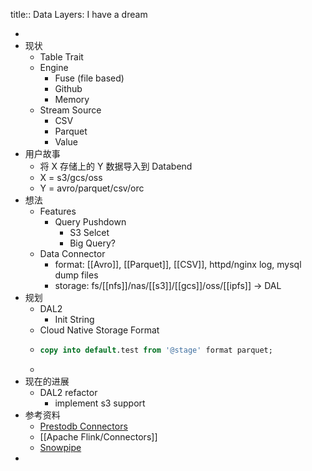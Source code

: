 title:: Data Layers: I have a dream

-
- 现状
	- Table Trait
	- Engine
		- Fuse (file based)
		- Github
		- Memory
	- Stream Source
		- CSV
		- Parquet
		- Value
- 用户故事
	- 将 X 存储上的 Y 数据导入到 Databend
	- X = s3/gcs/oss
	- Y = avro/parquet/csv/orc
- 想法
	- Features
		- Query Pushdown
			- S3 Selcet
			- Big Query?
	- Data Connector
		- format: [[Avro]], [[Parquet]], [[CSV]], httpd/nginx log, mysql dump files
		- storage: fs/[[nfs]]/nas/[[s3]]/[[gcs]]/oss/[[ipfs]] -> DAL
- 规划
	- DAL2
		- Init String
	- Cloud Native Storage Format
	- ```sql
	  copy into default.test from '@stage' format parquet;
	  ```
	-
- 现在的进展
	- DAL2 refactor
		- implement s3 support
- 参考资料
	- [Prestodb Connectors](https://prestodb.io/docs/current/connector.html)
	- [[Apache Flink/Connectors]]
	- [Snowpipe](https://docs.snowflake.com/en/user-guide/data-load-snowpipe-intro.html)
-